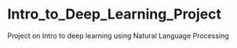 # Intro_to_Deep_Learning_Project
Project on Intro to deep learning using Natural Language Processing
